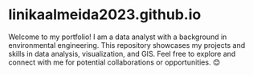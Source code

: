 # linikaalmeida2023.github.io
Welcome to my portfolio! I am a data analyst with a background in environmental engineering. This repository showcases my projects and skills in data analysis, visualization, and GIS. Feel free to explore and connect with me for potential collaborations or opportunities. 😊
